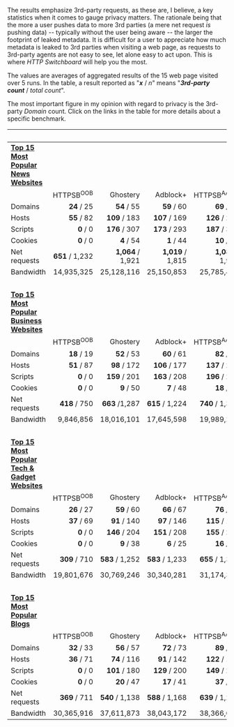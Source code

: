 The results emphasize 3rd-party requests, as these are, I believe, a key statistics when it comes to gauge privacy matters. The rationale being that the more a user pushes data to more 3rd parties (a mere net request _is_ pushing data) -- typically without the user being aware -- the larger the footprint of leaked metadata. It is difficult for a user to appreciate how much metadata is leaked to 3rd parties when visiting a web page, as requests to 3rd-party agents are not easy to see, let alone easy to act upon. This is where _HTTP Switchboard_ will help you the most.

The values are averages of aggregated results of the 15 web page visited over 5 runs. In the table, a result reported as "**_x_** / _n_" means "**_3rd-party count_** / _total count_".

The most important figure in my opinion with regard to privacy is the 3rd-party _Domain_ count. Click on the links in the table for more details about a specific benchmark.


| &nbsp; | | | | | | |
| ------------- | -----------------:| -----------------:| -----------------:| -----------------:| -----------------:| -----------------:|
| [**Top 15 Most Popular<br> News Websites**](/gorhill/httpswitchboard/wiki/Comparative-benchmarks-against-widely-used-blockers:-Top-15-Most-Popular-News-Websites) |
|               | HTTPSB<sup>OOB</sup> | Ghostery          | Adblock+          | HTTPSB<sup>AA/BX</sup> | Disconnect        | No blocker        |
| Domains       |       **24** / 25 |       **54** / 55 |       **59** / 60 |       **69** / 70 |       **91** / 92 |     **476** / 477 |
| Hosts         |       **55** / 82 |     **109** / 183 |     **107** / 169 |     **126** / 200 |     **157** / 240 |     **693** / 785 |
| Scripts       |         **0** / 0 |     **176** / 307 |     **173** / 293 |     **187** / 327 |     **235** / 391 |     **534** / 698 |
| Cookies       |         **0** / 0 |        **4** / 54 |        **1** / 44 |       **10** / 73 |       **12** / 86 |     **299** / 389 |
| Net requests  |   **651** / 1,232 | **1,064** / 1,921 | **1,019** / 1,815 | **1,087** / 1,934 | **1,103** / 2,091 | **2,300** / 3,236 |
| Bandwidth     |        14,935,325 |        25,128,116 |        25,150,853 |        25,785,433 |        26,007,184 |        28,855,067 |
| &nbsp; |
| [**Top 15 Most Popular<br>Business Websites**](/gorhill/httpswitchboard/wiki/Comparative-benchmarks-against-widely-used-blockers:-Top-15-Most-Popular-Business-Websites) |||||||
|               | HTTPSB<sup>OOB</sup> | Ghostery          | Adblock+          | HTTPSB<sup>AA/BX</sup> | Disconnect        | No blocker        |
| Domains       |       **18** / 19 |       **52** / 53 |       **60** / 61 |       **82** / 83 |     **105** / 106 |     **430** / 431 |
| Hosts         |       **51** / 87 |      **98** / 172 |     **106** / 177 |     **137** / 215 |     **171** / 260 |     **643** / 743 |
| Scripts       |         **0** / 0 |     **159** / 201 |     **163** / 208 |     **196** / 259 |     **226** / 296 |     **495** / 575 |
| Cookies       |         **0** / 0 |        **9** / 50 |        **7** / 48 |       **18** / 78 |       **17** / 87 |     **224** / 313 |
| Net requests  |     **418** / 750 |    **663** /1,287 |   **615** / 1,224 |   **740** / 1,390 |   **804** / 1,510 | **1,757** / 2,505 |
| Bandwidth     |         9,846,856 |        18,016,101 |        17,645,598 |        19,989,297 |        18,944,959 |        23,437,021 |
| &nbsp; |
| [**Top 15 Most Popular<br>Tech & Gadget Websites**](/gorhill/httpswitchboard/wiki/Comparative-benchmarks-against-widely-used-blockers:-Top-15-Most-Popular-Tech-&-Gadget-Websites) |||||||
|               | HTTPSB<sup>OOB</sup> | Ghostery          | Adblock+          | HTTPSB<sup>AA/BX</sup> | Disconnect        | No blocker        |
| Domains       |       **26** / 27 |       **59** / 60 |       **66** / 67 |       **76** / 77 |       **85** / 86 |     **398** / 399 |
| Hosts         |       **37** / 69 |      **91** / 140 |      **97** / 146 |     **115** / 173 |     **145** / 203 |     **580** / 646 |
| Scripts       |         **0** / 0 |     **146** / 204 |     **151** / 208 |     **155** / 240 |     **194** / 262 |     **489** / 578 |
| Cookies       |         **0** / 0 |        **9** / 38 |        **6** / 25 |       **16** / 60 |       **17** / 58 |     **233** / 304 |
| Net requests  |     **309** / 710 |   **583** / 1,252 |   **583** / 1,233 |   **655** / 1,390 |   **671** / 1,370 | **1,737** / 2,494 |
| Bandwidth     |        19,801,676 |        30,769,246 |        30,340,281 |        31,174,355 |        30,895,419 |        33,826,528 |
| &nbsp; |
| [**Top 15 Most Popular<br>Blogs**](/gorhill/httpswitchboard/wiki/Comparative-benchmarks-against-widely-used-blockers:-Top-15-Most-Popular-Blogs) |||||||
|               | HTTPSB<sup>OOB</sup> | Ghostery          | Adblock+          | HTTPSB<sup>AA/BX</sup> | Disconnect        | No blocker        |
| Domains       |       **32** / 33 |       **56** / 57 |       **72** / 73 |       **89** / 90 |       **89** / 90 |     **381** / 382 |
| Hosts         |       **36** / 71 |      **74** / 116 |      **91** / 142 |     **122** / 177 |     **144** / 188 |     **578** / 635 |
| Scripts       |         **0** / 0 |     **101** / 180 |     **129** / 200 |     **149** / 240 |     **163** / 231 |     **476** / 572 |
| Cookies       |         **0** / 0 |       **20** / 47 |       **17** / 41 |       **37** / 74 |       **32** / 58 |     **224** / 275 |
| Net requests  |     **369** / 711 |   **540** / 1,138 |   **588** / 1,168 |   **639** / 1,282 |   **647** / 1,234 | **1,573** / 2,236 |
| Bandwidth     |        30,365,916 |        37,611,873 |        38,043,172 |        38,366,098 |        37,856,378 |        42,021,162 |